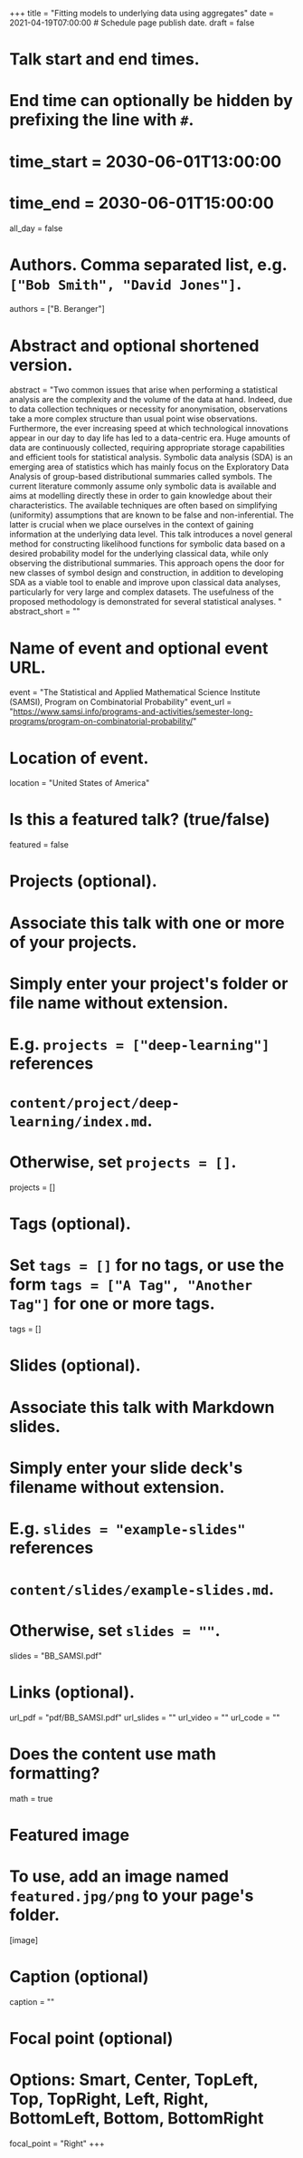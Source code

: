 +++
title = "Fitting models to underlying data using aggregates"
date = 2021-04-19T07:00:00  # Schedule page publish date.
draft = false

# Talk start and end times.
#   End time can optionally be hidden by prefixing the line with `#`.
# time_start = 2030-06-01T13:00:00
# time_end = 2030-06-01T15:00:00
all_day = false

# Authors. Comma separated list, e.g. `["Bob Smith", "David Jones"]`.
authors = ["B. Beranger"]

# Abstract and optional shortened version.
abstract = "Two common issues that arise when performing a statistical analysis are the complexity and the volume of the data at hand. Indeed, due to data collection techniques or necessity for anonymisation, observations take a more complex structure than usual point wise observations. Furthermore, the ever increasing speed at which technological innovations appear in our day to day life has led to a data-centric era. Huge amounts of data are continuously collected, requiring appropriate storage capabilities and efficient tools for statistical analysis. Symbolic data analysis (SDA) is an emerging area of statistics which has mainly focus on the Exploratory Data Analysis of group-based distributional summaries called symbols. The current literature commonly assume only symbolic data is available and aims at modelling directly these in order to gain knowledge about their characteristics.  The available techniques are often based on simplifying (uniformity) assumptions that are known to be false and non-inferential. The latter is crucial when we place ourselves in the context of gaining information at the underlying data level. This talk introduces a novel general method for constructing likelihood functions for symbolic data based on a desired probability model for the underlying classical data, while only observing the distributional summaries. This approach opens the door for new classes of symbol design and construction, in addition to developing SDA as a viable tool to enable and improve upon classical data analyses, particularly for very large and complex datasets. The usefulness of the proposed methodology is demonstrated for several statistical analyses. "
abstract_short = ""

# Name of event and optional event URL.
event = "The Statistical and Applied Mathematical Science Institute (SAMSI), Program on Combinatorial Probability"
event_url = "https://www.samsi.info/programs-and-activities/semester-long-programs/program-on-combinatorial-probability/"

# Location of event.
location = "United States of America"

# Is this a featured talk? (true/false)
featured = false

# Projects (optional).
#   Associate this talk with one or more of your projects.
#   Simply enter your project's folder or file name without extension.
#   E.g. `projects = ["deep-learning"]` references 
#   `content/project/deep-learning/index.md`.
#   Otherwise, set `projects = []`.
projects = []

# Tags (optional).
#   Set `tags = []` for no tags, or use the form `tags = ["A Tag", "Another Tag"]` for one or more tags.
tags = []

# Slides (optional).
#   Associate this talk with Markdown slides.
#   Simply enter your slide deck's filename without extension.
#   E.g. `slides = "example-slides"` references 
#   `content/slides/example-slides.md`.
#   Otherwise, set `slides = ""`.
slides = "BB_SAMSI.pdf"

# Links (optional).
url_pdf = "pdf/BB_SAMSI.pdf"
url_slides = ""
url_video = ""
url_code = ""

# Does the content use math formatting?
math = true

# Featured image
# To use, add an image named `featured.jpg/png` to your page's folder. 
[image]
  # Caption (optional)
  caption = ""

  # Focal point (optional)
  # Options: Smart, Center, TopLeft, Top, TopRight, Left, Right, BottomLeft, Bottom, BottomRight
  focal_point = "Right"
+++
 

